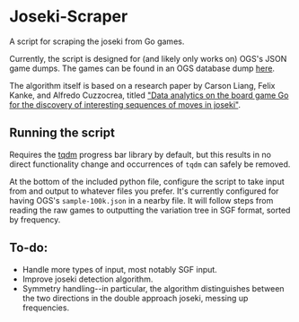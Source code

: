 # Joseki-Scraper
A script for scraping the joseki from Go games.

Currently, the script is designed for (and likely only works on) OGS's JSON game dumps. The games can be found in an OGS database dump [here](https://forums.online-go.com/t/can-we-get-an-sgf-database-dump/38837).

The algorithm itself is based on a research paper by Carson Liang, Felix Kanke, and Alfredo Cuzzocrea, titled ["Data analytics on the board game Go for the discovery of interesting sequences of moves in joseki"](http://dx.doi.org/10.1016/j.procs.2018.08.017).

## Running the script
Requires the [tqdm](https://pypi.org/project/tqdm/) progress bar library by default, but this results in no direct functionality change and occurrences of `tqdm` can safely be removed.

At the bottom of the included python file, configure the script to take input from and output to whatever files you prefer. It's currently configured for having OGS's `sample-100k.json` in a nearby file. It will follow steps from reading the raw games to outputting the variation tree in SGF format, sorted by frequency.

## To-do:
- Handle more types of input, most notably SGF input.
- Improve joseki detection algorithm.
- Symmetry handling--in particular, the algorithm distinguishes between the two directions in the double approach joseki, messing up frequencies.
